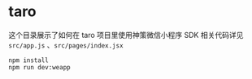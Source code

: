 # taro 

这个目录展示了如何在 taro 项目里使用神策微信小程序 SDK
相关代码详见 `src/app.js` 、`src/pages/index.jsx` 

```
npm install
npm run dev:weapp
```

